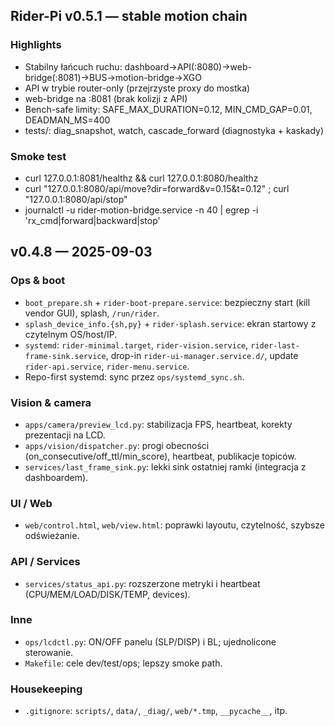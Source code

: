 ## Rider-Pi v0.5.1 — stable motion chain ##

### Highlights
- Stabilny łańcuch ruchu: dashboard→API(:8080)→web-bridge(:8081)→BUS→motion-bridge→XGO
- API w trybie router-only (przejrzyste proxy do mostka)
- web-bridge na :8081 (brak kolizji z API)
- Bench-safe limity: SAFE_MAX_DURATION=0.12, MIN_CMD_GAP=0.01, DEADMAN_MS=400
- tests/: diag_snapshot, watch, cascade_forward (diagnostyka + kaskady)


### Smoke test
- curl 127.0.0.1:8081/healthz && curl 127.0.0.1:8080/healthz
- curl "127.0.0.1:8080/api/move?dir=forward&v=0.15&t=0.12" ; curl "127.0.0.1:8080/api/stop"
- journalctl -u rider-motion-bridge.service -n 40 | egrep -i 'rx_cmd|forward|backward|stop'


## v0.4.8 — 2025-09-03

### Ops & boot
- `boot_prepare.sh` + `rider-boot-prepare.service`: bezpieczny start (kill vendor GUI), splash, `/run/rider`.
- `splash_device_info.{sh,py}` + `rider-splash.service`: ekran startowy z czytelnym OS/host/IP.
- `systemd`: `rider-minimal.target`, `rider-vision.service`, `rider-last-frame-sink.service`,
  drop-in `rider-ui-manager.service.d/`, update `rider-api.service`, `rider-menu.service`.
- Repo-first systemd: sync przez `ops/systemd_sync.sh`.

### Vision & camera
- `apps/camera/preview_lcd.py`: stabilizacja FPS, heartbeat, korekty prezentacji na LCD.
- `apps/vision/dispatcher.py`: progi obecności (on_consecutive/off_ttl/min_score), heartbeat, publikacje topiców.
- `services/last_frame_sink.py`: lekki sink ostatniej ramki (integracja z dashboardem).

### UI / Web
- `web/control.html`, `web/view.html`: poprawki layoutu, czytelność, szybsze odświeżanie.

### API / Services
- `services/status_api.py`: rozszerzone metryki i heartbeat (CPU/MEM/LOAD/DISK/TEMP, devices).

### Inne
- `ops/lcdctl.py`: ON/OFF panelu (SLP/DISP) i BL; ujednolicone sterowanie.
- `Makefile`: cele dev/test/ops; lepszy smoke path.

### Housekeeping
- `.gitignore`: `scripts/`, `data/`, `_diag/`, `web/*.tmp`, `__pycache__`, itp.
